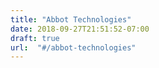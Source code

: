 ```yaml
---
title: "Abbot Technologies"
date: 2018-09-27T21:51:52-07:00
draft: true
url:  "#/abbot-technologies"
---
```

